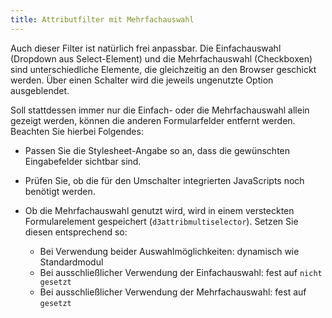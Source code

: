 ```yaml
---
title: Attributfilter mit Mehrfachauswahl
---
```


Auch dieser Filter ist natürlich frei anpassbar. Die Einfachauswahl (Dropdown aus Select-Element) und die Mehrfachauswahl (Checkboxen) sind unterschiedliche Elemente, die gleichzeitig an den Browser geschickt werden. Über einen Schalter wird die jeweils ungenutzte Option ausgeblendet.

Soll stattdessen immer nur die Einfach- oder die Mehrfachauswahl allein gezeigt werden, können die anderen Formularfelder entfernt werden. Beachten Sie hierbei Folgendes:

- Passen Sie die Stylesheet-Angabe so an, dass die gewünschten Eingabefelder sichtbar sind.
- Prüfen Sie, ob die für den Umschalter integrierten JavaScripts noch benötigt werden.
- Ob die Mehrfachauswahl genutzt wird, wird in einem versteckten Formularelement gespeichert (`d3attribmultiselector`). Setzen Sie diesen entsprechend so:

  - Bei Verwendung beider Auswahlmöglichkeiten: dynamisch wie Standardmodul
  - Bei ausschließlicher Verwendung der Einfachauswahl: fest auf `nicht gesetzt`
  - Bei ausschließlicher Verwendung der Mehrfachauswahl: fest auf `gesetzt`
